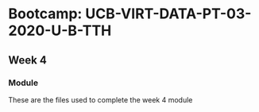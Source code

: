 # Bootcamp: UCB-VIRT-DATA-PT-03-2020-U-B-TTH

## Week 4

### Module
These are the files used to complete the week 4 module